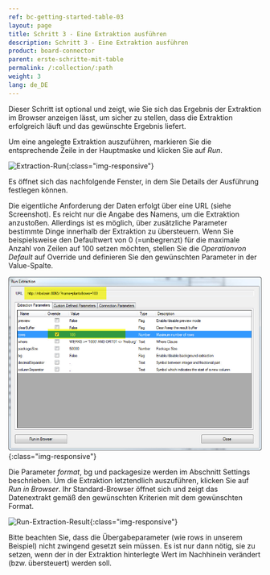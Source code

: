 ```yaml
---
ref: bc-getting-started-table-03
layout: page
title: Schritt 3 - Eine Extraktion ausführen
description: Schritt 3 - Eine Extraktion ausführen
product: board-connector
parent: erste-schritte-mit-table
permalink: /:collection/:path
weight: 3
lang: de_DE
---
```


Dieser Schritt ist optional und zeigt, wie Sie sich das Ergebnis der Extraktion im Browser anzeigen lässt, um sicher zu stellen, dass die Extraktion erfolgreich läuft und das gewünschte Ergebnis liefert.  

Um eine angelegte Extraktion auszuführen, markieren Sie die entsprechende Zeile in der Hauptmaske und klicken Sie auf *Run*.

![Extraction-Run](/img/content/Extraction-Run.png){:class="img-responsive"}

Es öffnet sich das nachfolgende Fenster, in dem Sie Details der Ausführung festlegen können.

Die eigentliche Anforderung der Daten erfolgt über eine URL (siehe Screenshot). Es reicht nur die Angabe des Namens, um die Extraktion anzustoßen. Allerdings ist es möglich, über zusätzliche Parameter bestimmte Dinge innerhalb der Extraktion zu übersteuern. Wenn Sie beispielsweise den Defaultwert von 0 (=unbegrenzt) für die maximale Anzahl von Zeilen auf 100 setzen möchten, stellen Sie die *Operationvon Default* auf Override und definieren Sie den gewünschten Parameter in der Value-Spalte. 

![Table-Plants-Run](/img/content/Table-Plants-Run.png){:class="img-responsive"}

Die Parameter *format*, bg und packagesize werden im Abschnitt Settings beschrieben. Um die Extraktion letztendlich auszuführen, klicken Sie auf *Run in Browser*. Ihr Standard-Browser öffnet sich und zeigt das Datenextrakt gemäß den gewünschten Kriterien mit dem gewünschten Format.

![Run-Extraction-Result](/img/content/Run-Extraction-Result.png){:class="img-responsive"}

Bitte beachten Sie, dass die Übergabeparameter (wie rows in unserem Beispiel) nicht zwingend gesetzt sein müssen. Es ist nur dann nötig, sie zu setzen, wenn der in der Extraktion hinterlegte Wert im Nachhinein verändert (bzw. übersteuert) werden soll.


